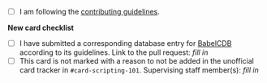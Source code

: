 <!--
Hello, thanks for submitting a pull request! Please provide enough information so we can review it.

If you are submitting an addition to the unofficial script project, the pull request title should be
of the form `Add "CARD NAME"`. Replace this comment with a Yugipedia link.

If you are submitting a bug fix, the pull request title should be of the form `Fix "CARD NAME"`.
In this case, replace this comment with a brief summary of your change. What did you fix?
--->

- [ ] I am following the [contributing guidelines](https://github.com/ProjectIgnis/CardScripts/blob/master/CONTRIBUTING.md).

**New card checklist**

- [ ] I have submitted a corresponding database entry for [BabelCDB](https://github.com/ProjectIgnis/BabelCDB/blob/master/README.md) according to its guidelines. Link to the pull request: _fill in_
- [ ] This card is not marked with a reason to not be added in the unofficial card tracker in `#card-scripting-101`.
Supervising staff member(s): _fill in_
